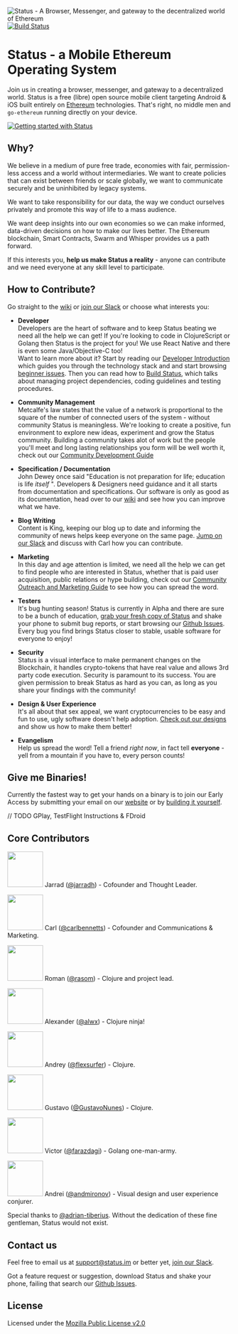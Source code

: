 ![Status - A Browser, Messenger, and gateway to the decentralized world of Ethereum](https://status.im/img/status-github-banner@2x.png?v=1.1 "Status - A Browser, Messenger, and gateway to the decentralised world of Ethereum")
[![Build Status](https://saucelabs.com/buildstatus/jarrad-status)](https://saucelabs.com/beta/builds/50ccf11ec1a44d88b6eb989929e5789f)

# Status - a Mobile Ethereum Operating System

Join us in creating a browser, messenger, and gateway to a decentralized world. Status is a free (libre) open source mobile client targeting Android & iOS built entirely on [Ethereum](https://ethereum.org/) technologies. That's right, no middle men and `go-ethereum` running directly on your device.

[![Getting started with Status](https://i.imgur.com/C0aZZEL.jpg)](https://www.youtube.com/watch?v=oDCSEmS9c3o "Getting started with Status")


## Why?

We believe in a medium of pure free trade, economies with fair, permission-less access and a world without intermediaries. We want to create policies that can exist between friends or scale globally, we want to communicate securely and be uninhibited by legacy systems.   

We want to take responsibility for our data, the way we conduct ourselves privately and promote this way of life to a mass audience.

We want deep insights into our own economies so we can make informed, data-driven decisions on how to make our lives better. The Ethereum blockchain, Smart Contracts, Swarm and Whisper provides us a path forward.  

If this interests you, **help us make Status a reality** - anyone can contribute and we need everyone at any skill level to participate.

## How to Contribute?

Go straight to the [wiki](https://wiki.status.im) or [join our Slack](http://slack.status.im) or choose what interests you:

- **Developer**  
Developers are the heart of software and to keep Status beating we need all the help we can get! If you're looking to code in ClojureScript or Golang then Status is the project for you! We use React Native and there is even some Java/Objective-C too!  
Want to learn more about it? Start by reading our [Developer Introduction](http://wiki.status.im/contributing/development/introduction/) which guides you through the technology stack and and start browsing [beginner issues](https://github.com/status-im/status-react/issues?q=is%3Aopen+is%3Aissue+label%3Abeginner). Then you can read how to [Build Status](http://wiki.status.im/contributing/development/building-status/), which talks about managing project dependencies, coding guidelines and testing procedures.  

- **Community Management**  
Metcalfe's law states that the value of a network is proportional to the square of the number of connected users of the system - without community Status is meaningless. We're looking to create a positive, fun environment to explore new ideas, experiment and grow the Status community. Building a community takes alot of work but the people you'll meet and long lasting relationships you form will be well worth it, check out our [Community Development Guide](https://wiki.status.im/community/development/)

- **Specification / Documentation**  
John Dewey once said "Education is not preparation for life; education is life *itself* ". Developers & Designers need guidance and it all starts from documentation and specifications. Our software is only as good as its documentation, head over to our [wiki](https://wiki.status.im) and see how you can improve what we have.

- **Blog Writing**  
Content is King, keeping our blog up to date and informing the community of news helps keep everyone on the same page. [Jump on our Slack](http://slack.status.im) and discuss with Carl how you can contribute.

- **Marketing**  
In this day and age attention is limited, we need all the help we can get to find people who are interested in Status, whether that is paid user acquisition, public relations or hype building, check out our [Community Outreach and Marketing Guide](http://wiki.status.im/contributing/outreach/) to see how you can spread the word.

- **Testers**  
It's bug hunting season! Status is currently in Alpha and there are sure to be a bunch of education, [grab your fresh copy of Status](http://TODO) and shake your phone to submit bug reports, or start browsing our [Github Issues](http://github.com/status-im/status-react/issues). Every bug you find brings Status closer to stable, usable software for everyone to enjoy!

- **Security**  
Status is a visual interface to make permanent changes on the Blockchain, it handles crypto-tokens that have real value and allows 3rd party code execution. Security is paramount to its success. You are given permission to break Status as hard as you can, as long as you share your findings with the community!

- **Design & User Experience**  
It's all about that sex appeal, we want cryptocurrencies to be easy and fun to use, ugly software doesn't help adoption. [Check out our designs](https://TODO) and show us how to make them better!

- **Evangelism**  
Help us spread the word! Tell a friend *right now*, in fact tell **everyone** - yell from a mountain if you have to, every person counts!

## Give me Binaries!

Currently the fastest way to get your hands on a binary is to join our Early Access by submitting your email on our [website](https://status.im) or by [building it yourself](https://wiki.status.im/contributing/development/building-status/).

// TODO GPlay, TestFlight Instructions & FDroid

## Core Contributors

<img src="https://github.com/status-im/status-site/raw/master/src/img/new-site/jarrad.png" width="80px"></img>
Jarrad ([@jarradh](https://github.com/jarradh)) - Cofounder and Thought Leader.

<img src="https://github.com/status-im/status-site/raw/master/src/img/new-site/carl.png" width="80px"></img>
Carl ([@carlbennetts](https://github.com/carlbennetts)) - Cofounder and Communications & Marketing.

<img src="https://github.com/status-im/status-site/raw/master/src/img/new-site/roman.png" width="80px"></img>
Roman ([@rasom](https://github.com/rasom)) - Clojure and project lead.

<img src="https://github.com/status-im/status-site/raw/master/src/img/new-site/alexander.png" width="80px"></img>
Alexander ([@alwx](https://github.com/alwx)) - Clojure ninja!

<img src="https://github.com/status-im/status-site/raw/master/src/img/new-site/andrey.png" width="80px"></img>
Andrey ([@flexsurfer](https://github.com/flexsurfer)) - Clojure.

<img src="https://github.com/status-im/status-site/raw/master/src/img/new-site/gustavo.png" width="80px"></img>
Gustavo ([@GustavoNunes](https://github.com/GustavoNunes)) - Clojure.

<img src="https://github.com/status-im/status-site/raw/master/src/img/new-site/victor.png" width="80px"></img>
Victor ([@farazdagi](https://github.com/farazdagi)) - Golang one-man-army.

<img src="https://github.com/status-im/status-site/raw/master/src/img/new-site/andrei.png" width="80px"></img>
Andrei ([@andmironov](https://github.com/andmironov)) - Visual design and user experience conjurer.

Special thanks to [@adrian-tiberius](https://github.com/adrian-tiberius).
Without the dedication of these fine gentleman, Status would not exist.

## Contact us

Feel free to email us at [support@status.im](mailto:support@status.im) or better yet, [join our Slack](http://slack.status.im).

Got a feature request or suggestion, download Status and shake your phone, failing that search our [Github Issues](http://github.com/status-im/status-react/issues).

## License

Licensed under the [Mozilla Public License v2.0](https://github.com/status-im/status-react/blob/develop/LICENSE.md)
